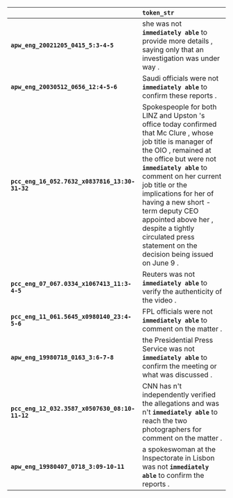 |                                                | `token_str`                                                                                                                                                                                                                                                                                                                                                                                              |
|:-----------------------------------------------|:---------------------------------------------------------------------------------------------------------------------------------------------------------------------------------------------------------------------------------------------------------------------------------------------------------------------------------------------------------------------------------------------------------|
| **`apw_eng_20021205_0415_5:3-4-5`**            | she was not __``immediately able``__ to provide more details , saying only that an investigation was under way .                                                                                                                                                                                                                                                                                         |
| **`apw_eng_20030512_0656_12:4-5-6`**           | Saudi officials were not __``immediately able``__ to confirm these reports .                                                                                                                                                                                                                                                                                                                             |
| **`pcc_eng_16_052.7632_x0837816_13:30-31-32`** | Spokespeople for both LINZ and Upston 's office today confirmed that Mc Clure , whose job title is manager of the OIO , remained at the office but were not __``immediately able``__ to comment on her current job title or the implications for her of having a new short - term deputy CEO appointed above her , despite a tightly circulated press statement on the decision being issued on June 9 . |
| **`pcc_eng_07_067.0334_x1067413_11:3-4-5`**    | Reuters was not __``immediately able``__ to verify the authenticity of the video .                                                                                                                                                                                                                                                                                                                       |
| **`pcc_eng_11_061.5645_x0980140_23:4-5-6`**    | FPL officials were not __``immediately able``__ to comment on the matter .                                                                                                                                                                                                                                                                                                                               |
| **`apw_eng_19980718_0163_3:6-7-8`**            | the Presidential Press Service was not __``immediately able``__ to confirm the meeting or what was discussed .                                                                                                                                                                                                                                                                                           |
| **`pcc_eng_12_032.3587_x0507630_08:10-11-12`** | CNN has n't independently verified the allegations and was n't __``immediately able``__ to reach the two photographers for comment on the matter .                                                                                                                                                                                                                                                       |
| **`apw_eng_19980407_0718_3:09-10-11`**         | a spokeswoman at the Inspectorate in Lisbon was not __``immediately able``__ to confirm the reports .                                                                                                                                                                                                                                                                                                    |
